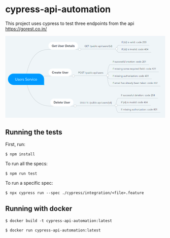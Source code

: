 # cypress-api-automation

This project uses cypress to test three endpoints from the api https://gorest.co.in/

![alt text](https://github.com/waliks/cypress-api-automation/blob/master/mapa_mental.png?raw=true)

## Running the tests

First, run:

``` shell script
$ npm install
```
To run all the specs:

``` shell script
$ npm run test
```

To run a specific spec:

``` shell script
$ npx cypress run --spec ./cypress/integration/<file>.feature
```

## Running with docker

``` shell script
$ docker build -t cypress-api-automation:latest
```

``` shell script
$ docker run cypress-api-automation:latest
```
